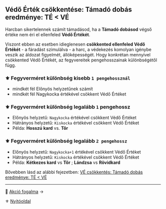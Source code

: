 ## Védő Érték csökkentése: Támadó dobás eredménye: **TÉ < VÉ**

Harcban sikertelennek számít támadásod, ha a **Támadó dobásod** végső értéke nem éri el ellenfeled **Védő Értékét**.

Viszont ebben az esetben idieglenesen **csökkented ellenfeled Védő Értékét** - a fáradást szimulálva - a harc, a védekezés komolyan igénybe veszik az áldozat figyelmét, állóképességét. Hogy konkrétan mennyivel csökkented Védő Értékét, az fegyvereitek pengehosszainak különbségétől függ.

### ⚜️ Fegyverméret különbség kisebb `1 pengehossznál`

- mindkét fél Előnyös helyzetűnek számít
- mindkét fél Nagykocka értékével csökkent Védő Értéket

### ⚜️ Fegyverméret különbség legalább `1` pengehossz

  - Előnyös helyzetű: `Nagykocka` értékével csökkent Védő Értéket
  - Hátrányos helyzetű: `Kiskocka` értékével csökkent Védő Értéket
  - Példa: **Hosszú kard**  vs. **Tőr**

### ⚜️ Fegyverméret különbség legalább `2 pengehossz` 

  - Előnyös helyzetű: `Nagykocka+1` értékével csökkent Védő Értéket
  - Hátrányos helyzetű: `Kiskocka` értékével csökkent Védő Értéket
  - Példa: **Kétkezes kard** vs **Tőr** ; **Lándzsa** vs **Rövidkard**




Bővebben lásd az alábbi fejezetben: [VÉ csökkentés: Támadó dobás eredménye: TÉ < VÉ](064_02_04_vedo_ertek_csokkentese.md)



---

🔗 [Akció fogalma](063_04_akcio_fogalma.md) →

⚜️ [Nyitóoldal](start.md#6-harcrendszer-%EF%B8%8F)
